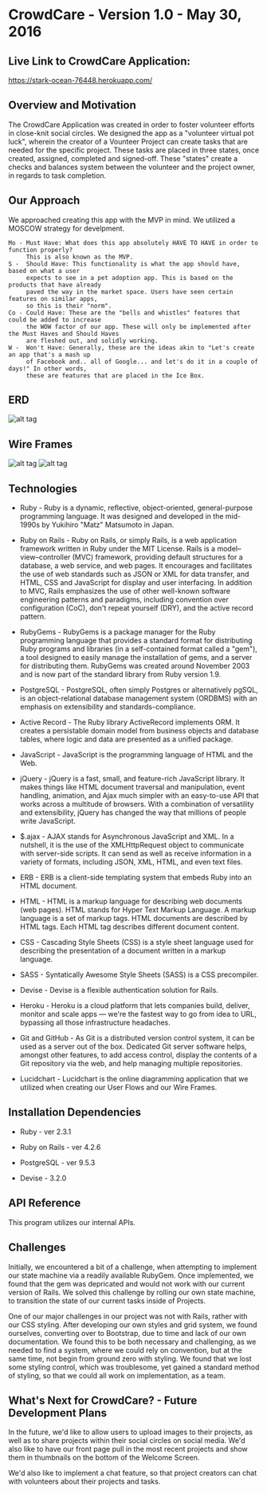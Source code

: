 # CrowdCare - Version 1.0 - May 30, 2016

## Live Link to CrowdCare Application:
   https://stark-ocean-76448.herokuapp.com/

## Overview and Motivation

The CrowdCare Application was created in order to foster volunteer efforts in close-knit social circles. We designed the app as a "volunteer virtual pot luck", wherein the creator of a Vounteer Project can create tasks that are needed for the specific project. These tasks are placed in three states, once created, assigned, completed and signed-off. These "states" create a checks and balances system between the volunteer and the project owner, in regards to task completion.


## Our Approach

We approached creating this app with the MVP in mind. We utilized a MOSCOW strategy for develpment.

    Mo - Must Have: What does this app absolutely HAVE TO HAVE in order to function properly?
         This is also known as the MVP.
    S -  Should Have: This functionality is what the app should have, based on what a user
         expects to see in a pet adoption app. This is based on the products that have already 
         paved the way in the market space. Users have seen certain features on similar apps,
         so this is their "norm".
    Co - Could Have: These are the "bells and whistles" features that could be added to increase 
         the WOW factor of our app. These will only be implemented after the Must Haves and Should Haves 
         are fleshed out, and solidly working.
    W -  Won't Have: Generally, these are the ideas akin to "Let's create an app that's a mash up
         of Facebook and.. all of Google... and let's do it in a couple of days!" In other words, 
         these are features that are placed in the Ice Box. 
         
## ERD

![alt tag](/crowdCareErd.png?raw=true)


## Wire Frames

![alt tag](/HelpAppERDInitialWireframes.png?raw=true)
![alt tag](/HelpAppERDCreateNewProjectandTasks.png?raw=true)


## Technologies

* Ruby - Ruby is a dynamic, reflective, object-oriented, general-purpose programming language. It was designed and 
          developed in the mid-1990s by Yukihiro "Matz" Matsumoto in Japan.

* Ruby on Rails - Ruby on Rails, or simply Rails, is a web application framework written in Ruby under the MIT 
                  License. Rails is a model–view–controller (MVC) framework, providing default structures for a database,
                  a web service, and web pages. It encourages and facilitates the use of web standards such as JSON or 
                  XML for data transfer, and HTML, CSS and JavaScript for display and user interfacing. In addition to 
                  MVC, Rails emphasizes the use of other well-known software engineering patterns and paradigms, 
                  including convention over configuration (CoC), don't repeat yourself (DRY), and the active record pattern.

* RubyGems - RubyGems is a package manager for the Ruby programming language that provides a standard format 
              for distributing Ruby programs and libraries (in a self-contained format called a "gem"), a tool designed 
              to easily manage the installation of gems, and a server for distributing them. RubyGems was created 
              around November 2003 and is now part of the standard library from Ruby version 1.9.

* PostgreSQL - PostgreSQL, often simply Postgres or alternatively pgSQL, is an object-relational database management 
               system (ORDBMS) with an emphasis on extensibility and standards-compliance.

* Active Record - The Ruby library ActiveRecord implements ORM. It creates a persistable domain model from business 
                  objects and database tables, where logic and data are presented as a unified package. 

* JavaScript - JavaScript is the programming language of HTML and the Web.

* jQuery -  jQuery is a fast, small, and feature-rich JavaScript library. It makes things like 
            HTML document traversal and manipulation, event handling, animation, and Ajax much simpler with an easy-to-use API that works across a multitude of browsers. With a combination of versatility and extensibility, jQuery has changed the way that millions of people write JavaScript.

* $.ajax -  AJAX stands for Asynchronous JavaScript and XML. In a nutshell, it is the use of 
            the XMLHttpRequest object to communicate with server-side scripts. It can send as well as receive information in a variety of formats, including JSON, XML, HTML, and even text files.
     

* ERB -     ERB is a client-side templating system that embeds Ruby into an HTML document.

* HTML -    HTML is a markup language for describing web documents (web pages). HTML stands 
            for Hyper Text Markup Language. A markup language is a set of markup tags. HTML documents are described by HTML tags. Each HTML tag describes different document content.

* CSS -     Cascading Style Sheets (CSS) is a style sheet language used for describing 
            the presentation of a document written in a markup language.

* SASS -    Syntatically Awesome Style Sheets (SASS) is a CSS precompiler. 
            

* Devise -  Devise is a flexible authentication solution for Rails.


* Heroku -  Heroku is a cloud platform that lets companies build, deliver, monitor and scale apps — we're the fastest way to             go from idea to URL, bypassing all those infrastructure headaches.

* Git and GitHub - As Git is a distributed version control system, it can be used as a server out of the box. Dedicated 
                  Git server software helps, amongst other features, to add access control, display the contents of a Git repository via the web, and help managing multiple repositories.

* Lucidchart - Lucidchart is the online diagramming application that we utilized when creating our User Flows and our
               Wire Frames.


## Installation Dependencies

* Ruby - ver 2.3.1

* Ruby on Rails - ver 4.2.6

* PostgreSQL - ver 9.5.3

* Devise - 3.2.0


## API Reference

This program utilizes our internal APIs.

## Challenges 

Initially, we encountered a bit of a challenge, when attempting to implement our state machine via a readily available RubyGem. Once implemented, we found that the gem was depricated and would not work with our current version of Rails. We solved this challenge by rolling our own state machine, to transition the state of our current tasks inside of Projects. 

One of our major challenges in our project was not with Rails, rather with our CSS styling. After developing our own styles and grid system, we found ourselves, converting over to Bootstrap, due to time and lack of our own documentation. We found this to be both necessary and challenging, as we needed to find a system, where we could rely on convention, but at the same time, not begin from ground zero with styling. We found that we lost some styling control, which was troublesome, yet gained a standard method of styling, so that we could all work on implementation, as a team.

## What's Next for CrowdCare? - Future Development Plans
   
In the future, we'd like to allow users to upload images to their projects, as well as to share projects within their social circles on social media. We'd also like to have our front page pull in the most recent projects and show them in thumbnails on the bottom of the Welcome Screen.

We'd also like to implement a chat feature, so that project creators can chat with volunteers about their projects and tasks. 
   







